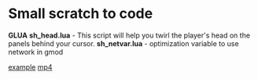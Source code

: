 # Small scratch to code
**GLUA**
**sh_head.lua** - This script will help you twirl the player's head on the panels behind your cursor.
**sh_netvar.lua** - optimization variable to use network in gmod



[example](https://i.imgur.com/RZxLyr6.png)
[mp4](https://cdn.discordapp.com/attachments/837664102322405397/1075713140702072932/2023-02-16_12-38-16.mp4)

